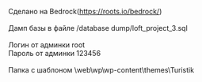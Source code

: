 Сделано на Bedrock(https://roots.io/bedrock/)<br/>
<br/>
Дамп базы в файле /database dump/loft_project_3.sql<br/>
<br/>
Логин от админки root<br/>
Пароль от админки 123456<br/>
<br/>
Папка с шаблоном \web\wp\wp-content\themes\Turistik